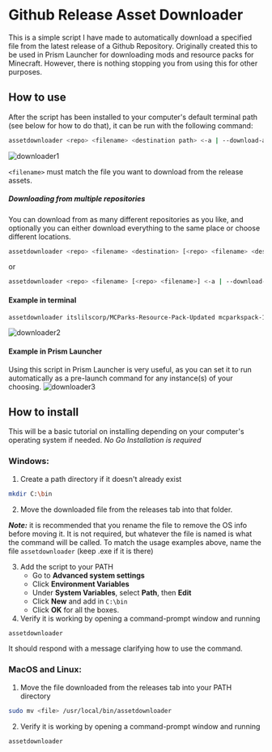 # Github Release Asset Downloader
This is a simple script I have made to automatically download a specified file from the latest release of a Github Repository. Originally created this to be used in Prism Launcher for downloading mods and resource packs for Minecraft. However, there is nothing stopping you from using this for other purposes.

## How to use
After the script has been installed to your computer's default terminal path (see below for how to do that), it can be run with the following command:

```bash
assetdownloader <repo> <filename> <destination path> <-a | --download-all>
```
![downloader1](https://github.com/user-attachments/assets/e832f064-2930-49bf-a62b-5138bb4d5f5f)

`<filename>` must match the file you want to download from the release assets.

##### Downloading from multiple repositories

You can download from as many different repositories as you like, and optionally you can either download everything to the same place or choose different locations.

```bash
assetdownloader <repo> <filename> <destination> [<repo> <filename> <destination>]
```
or
```bash
assetdownloader <repo> <filename> [<repo> <filename>] <-a | --download-all>
```

#### Example in terminal

```bash
assetdownloader itslilscorp/MCParks-Resource-Pack-Updated mcparkspack-1.21.zip /home/jishy/.local/share/PrismLauncher/instances/1.21.1/minecraft/resourcepacks/
```
![downloader2](https://github.com/user-attachments/assets/32faba6c-0533-4670-ab19-f2da3387490b)

#### Example in Prism Launcher
Using this script in Prism Launcher is very useful, as you can set it to run automatically as a pre-launch command for any instance(s) of your choosing.
![downloader3](https://github.com/user-attachments/assets/2fa2cecd-f346-419f-885b-b231f650a9c6)

## How to install
This will be a basic tutorial on installing depending on your computer's operating system if needed.
*No Go Installation is required*

### Windows:
1. Create a path directory if it doesn't already exist
```bash
mkdir C:\bin
```
2. Move the downloaded file from the releases tab into that folder.

***Note:*** it is recommended that you rename the file to remove the OS info before moving it. It is not required, but whatever the file is named is what the command will be called. To match the usage examples above, name the file `assetdownloader` (keep .exe if it is there)

3. Add the script to your PATH
   - Go to **Advanced system settings**
   - Click **Environment Variables**
   - Under **System Variables**, select **Path**, then **Edit**
   - Click **New** and add in `C:\bin`
   - Click **OK** for all the boxes.
4. Verify it is working by opening a command-prompt window and running
```bash
assetdownloader
```
It should respond with a message clarifying how to use the command. 

### MacOS and Linux:
1. Move the file downloaded from the releases tab into your PATH directory

```bash
sudo mv <file> /usr/local/bin/assetdownloader
```
2. Verify it is working by opening a command-prompt window and running
```bash
assetdownloader
```
